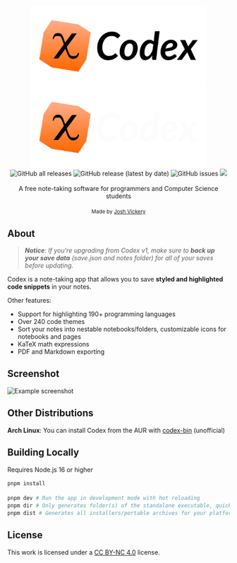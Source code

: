 <p align="center">
	<img src="./packages/renderer/public/logo.png#gh-light-mode-only" width="400" />
    <img src="./packages/renderer/public/logo-light.png#gh-dark-mode-only" width="400" />
    <br>
	<img alt="GitHub all releases" src="https://img.shields.io/github/downloads/jcv8000/Codex/total?label=Downloads">
	<img alt="GitHub release (latest by date)" src="https://img.shields.io/github/v/release/jcv8000/Codex?label=Release">
	<img alt="GitHub issues" src="https://img.shields.io/github/issues/jcv8000/Codex?label=Issues">
	<a href="https://ko-fi.com/jcv8000"><img src="https://img.shields.io/badge/Ko--Fi-Donate-red"></a><br><br>
	<span>A free note-taking software for programmers and Computer Science students</span><br><br>
	<small>Made by <a href="https://jvickery.dev">Josh Vickery</a></small>
</p>

## About

> _**Notice**: If you're upgrading from Codex v1, make sure to **back up your save data** (save.json and notes folder) for all of your saves before updating._

Codex is a note-taking app that allows you to save **styled and highlighted code snippets** in your notes.

Other features:

-   Support for highlighting 190+ programming languages
-   Over 240 code themes
-   Sort your notes into nestable notebooks/folders, customizable icons for notebooks and pages
-   KaTeX math expressions
-   PDF and Markdown exporting

## Screenshot

![Example screenshot](https://imgur.com/zpmi3kS.png)

## Other Distributions

**Arch Linux**: You can install Codex from the AUR with [codex-bin](https://aur.archlinux.org/packages/codex-bin) (unofficial)

## Building Locally

Requires Node.js 16 or higher

```sh
pnpm install

pnpm dev # Run the app in development mode with hot reloading
pnpm dir # Only generates folder(s) of the standalone executable, quicker
pnpm dist # Generates all installers/portable archives for your platform
```

## License

This work is licensed under a [CC BY-NC 4.0](https://creativecommons.org/licenses/by-nc/4.0/) license.
